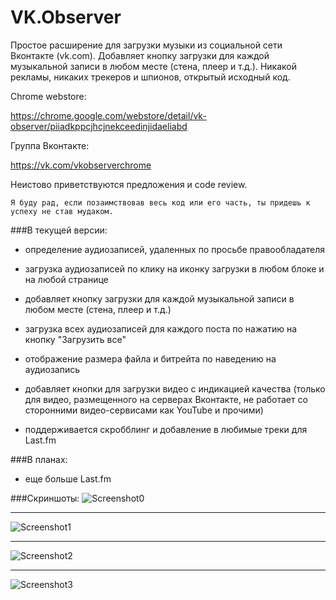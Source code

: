 # VK.Observer
Простое расширение для загрузки музыки из социальной сети Вконтакте (vk.com).
Добавляет кнопку загрузки для каждой музыкальной записи в любом месте (стена, плеер и т.д.).
Никакой рекламы, никаких трекеров и шпионов, открытый исходный код.

Chrome webstore:

https://chrome.google.com/webstore/detail/vk-observer/piiadkppcjhcjnekceedinjidaeliabd

Группа Вконтакте:

https://vk.com/vkobserverchrome

Неистово приветствуются предложения и code review.

```
Я буду рад, если позаимствовав весь код или его часть, ты придешь к успеху не став мудаком.
```

###В текущей версии:

* определение аудиозаписей, удаленных по просьбе правообладателя

* загрузка аудиозаписей по клику на иконку загрузки в любом блоке и на любой странице

* добавляет кнопку загрузки для каждой музыкальной записи в любом месте (стена, плеер и т.д.) 

* загрузка всех аудиозаписей для каждого поста по нажатию на кнопку "Загрузить все"

* отображение размера файла и битрейта по наведению на аудиозапись 

* добавляет кнопки для загрузки видео с индикацией качества (только для видео, размещенного на серверах Вконтакте, не работает со сторонними видео-сервисами как YouTube и прочими)

* поддерживается скробблинг и добавление в любимые треки для Last.fm

###В планах:

* еще больше Last.fm 

###Скриншоты:
![Screenshot0](http://aviaps.ru/images/vkobserver-last.png)
* * *
![Screenshot1](http://aviaps.ru/images/vkobserver-settings.png)
* * *
![Screenshot2](http://aviaps.ru/images/vkobserver-video.png)
* * *
![Screenshot3](http://aviaps.ru/images/vkobserver-list.png)

